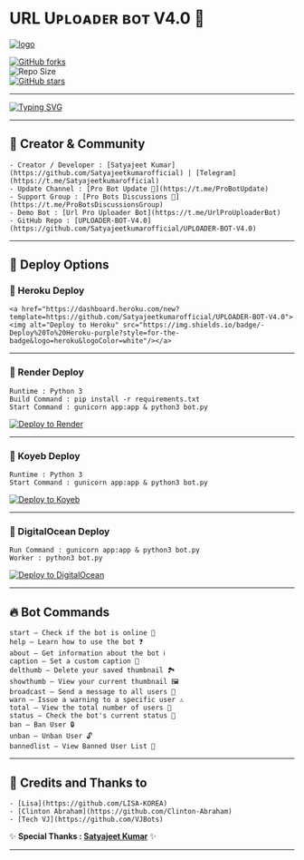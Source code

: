 # URL Uᴘʟᴏᴀᴅᴇʀ ʙᴏᴛ V4.0 🚀

[![logo](https://i.ibb.co/WN55wC04/IMG-20250910-144930-432.jpg)](https://t.me/UrlProUploaderBot)

[![GitHub forks](https://img.shields.io/github/forks/Satyajeetkumarofficial/UPLOADER-BOT-V4.0?&style=flat-square&logo=github)](https://github.com/Satyajeetkumarofficial/UPLOADER-BOT-V4.0/fork)  
![Repo Size](https://img.shields.io/github/repo-size/Satyajeetkumarofficial/UPLOADER-BOT-V4.0?&style=flat-square&logo=github)  
[![GitHub stars](https://img.shields.io/github/stars/Satyajeetkumarofficial/UPLOADER-BOT-V4.0?&style=flat-square&logo=github)](https://github.com/Satyajeetkumarofficial/UPLOADER-BOT-V4.0/stargazers)  

---

[![Typing SVG](https://readme-typing-svg.herokuapp.com?font=Fira+Code&pause=1000&color=F70000&multiline=true&width=460&height=60&lines=%F0%9F%92%AB+Thanks+for+supporting+this+project!+Every+%E2%AD%90+and+fork+helps+keep+it+alive.+%F0%9F%99%8C)](https://git.io/typing-svg)

---

## 👤 Creator & Community  

```
- Creator / Developer : [Satyajeet Kumar](https://github.com/Satyajeetkumarofficial) | [Telegram](https://t.me/Satyajeetkumarofficial)  
- Update Channel : [Pro Bot Update 🚀](https://t.me/ProBotUpdate)  
- Support Group : [Pro Bots Discussions 💬](https://t.me/ProBotsDiscussionsGroup)  
- Demo Bot : [Url Pro Uploader Bot](https://t.me/UrlProUploaderBot)  
- GitHub Repo : [UPLOADER-BOT-V4.0](https://github.com/Satyajeetkumarofficial/UPLOADER-BOT-V4.0)  
```

---

## 🚀 Deploy Options  

### 🔹 Heroku Deploy  
```
<a href="https://dashboard.heroku.com/new?template=https://github.com/Satyajeetkumarofficial/UPLOADER-BOT-V4.0"><img alt="Deploy to Heroku" src="https://img.shields.io/badge/-Deploy%20To%20Heroku-purple?style=for-the-badge&logo=heroku&logoColor=white"/></a>
```

---

### 🔹 Render Deploy  
```
Runtime : Python 3
Build Command : pip install -r requirements.txt
Start Command : gunicorn app:app & python3 bot.py
```
<a href="https://dashboard.render.com/deploy?repo=https://github.com/Satyajeetkumarofficial/UPLOADER-BOT-V4.0"><img alt="Deploy to Render" src="https://img.shields.io/badge/-Deploy%20To%20Render-black?style=for-the-badge&logo=render&logoColor=white"/></a>  

---

### 🔹 Koyeb Deploy  
```
Runtime : Python 3
Start Command : gunicorn app:app & python3 bot.py
```
<a href="https://app.koyeb.com/deploy?type=git&repository=github.com/Satyajeetkumarofficial/UPLOADER-BOT-V4.0&branch=main&name=uploader-bot-v4"><img alt="Deploy to Koyeb" src="https://img.shields.io/badge/-Deploy%20To%20Koyeb-blue?style=for-the-badge&logo=koyeb&logoColor=white"/></a>  

---

### 🔹 DigitalOcean Deploy  
```
Run Command : gunicorn app:app & python3 bot.py
Worker : python3 bot.py
```
<a href="https://cloud.digitalocean.com/apps/new?repo=https://github.com/Satyajeetkumarofficial/UPLOADER-BOT-V4.0"><img alt="Deploy to DigitalOcean" src="https://img.shields.io/badge/-Deploy%20To%20DigitalOcean-darkblue?style=for-the-badge&logo=digitalocean&logoColor=white"/></a>  

---

## 🔥 Bot Commands  

```
start – Check if the bot is online 🔔
help – Learn how to use the bot ❓
about – Get information about the bot ℹ️
caption – Set a custom caption 📝
delthumb – Delete your saved thumbnail 🏞️
showthumb – View your current thumbnail 🖼️
broadcast – Send a message to all users 📢
warn – Issue a warning to a specific user ⚠️
total – View the total number of users 👥
status – Check the bot's current status 🚀
ban – Ban User 🔒
unban – Unban User 🔓
bannedlist – View Banned User List 📜
```

---

## 💖 Credits and Thanks to  

```
- [Lisa](https://github.com/LISA-KOREA)  
- [Clinton Abraham](https://github.com/Clinton-Abraham)  
- [Tech VJ](https://github.com/VJBots)  
```

✨ **Special Thanks : [Satyajeet Kumar](https://github.com/Satyajeetkumarofficial)** ✨  

---

